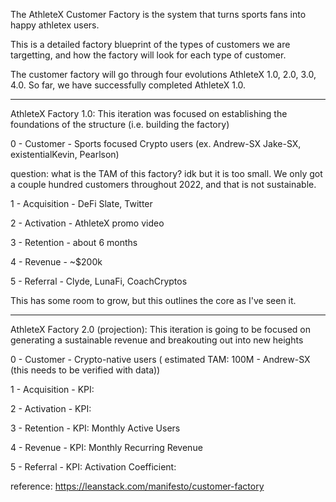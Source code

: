 The AthleteX Customer Factory is the system that turns sports fans into happy athletex users.

This is a detailed factory blueprint of the types of customers we are targetting, and how the factory will look for each type of customer.

The customer factory will go through four evolutions AthleteX 1.0, 2.0, 3.0, 4.0.
So far, we have successfully completed AthleteX 1.0.

-----------------------------------------------------------------------------

AthleteX Factory 1.0:  This iteration was focused on establishing the foundations of the structure (i.e. building the factory)

0 - Customer - Sports focused Crypto users (ex. Andrew-SX Jake-SX, existentialKevin, Pearlson)

question: what is the TAM of this factory?  idk but it is too small.  We only got a couple hundred customers throughout 2022, and that is not sustainable.

1 - Acquisition - DeFi Slate, Twitter

2 - Activation - AthleteX promo video

3 - Retention - about 6 months

4 - Revenue - ~$200k

5 - Referral - Clyde, LunaFi, CoachCryptos

This has some room to grow, but this outlines the core as I've seen it.

-----------------------------------------------------------------------------

AthleteX Factory 2.0 (projection): This iteration is going to be focused on generating a sustainable revenue and breakouting out into new heights

0 - Customer - Crypto-native users ( estimated TAM: 100M - Andrew-SX (this needs to be verified with data))

1 - Acquisition - 
    KPI: 

2 - Activation - 
    KPI: 

3 - Retention - 
    KPI: Monthly Active Users

4 - Revenue - 
    KPI: Monthly Recurring Revenue

5 - Referral - 
    KPI: Activation Coefficient:

reference: https://leanstack.com/manifesto/customer-factory
